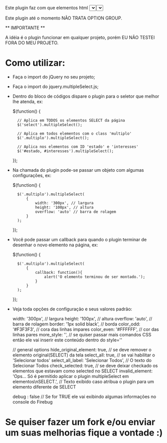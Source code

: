 Este plugin faz com que elementos html <select> sejam transformados em select multiplo. 
Ele remove o <select> da tela e monta uma div com os checkbox.

Este plugin até o momento NÃO TRATA OPTION GROUP.

** IMPORTANTE **

A idéia é o plugin funcionar em qualquer projeto, porém EU NÃO TESTEI FORA DO MEU PROJETO.

# Como utilizar:

* Faça o import do jQuery no seu projeto;

* Faça o import do jquery.multipleSelect.js;

* Dentro do bloco de códigos dispare o plugin para o seletor que melhor lhe atenda, ex:

    $(function() {
        
        // Aplica em TODOS os elementos SELECT da página
        $('select').multipleSelect();

        // Aplica em todos elementos com o class 'multiplo'
        $('.multiplo').multipleSelect();

        // Aplica nos elementos com ID 'estado' e 'interesses'
        $('#estado, #interesses').multipleSelect();

    });

* Na chamada do plugin pode-se passar um objeto com algumas configurações, ex: 

    $(function() {
        
        $('.multiplo').multipleSelect(
            {
                width: '300px', // largura
                height: '100px', // altura
                overflow: 'auto' // barra de rolagem
            }
        );

    });

* Você pode passar um callback para quando o plugin terminar de desenhar o novo elemento na página, ex:

    $(function() {
            
        $('.multiplo').multipleSelect(
            {
                callback: function(){
                    alert('O elemento terminou de ser montado.');
                }
            }
        );

    });

* Veja toda opções de configuração e seus valores padrão:

    width: '300px', // largura
    height: '100px', // altura
    overflow: 'auto', // barra de rolagem
    border: '1px solid black', // borda
    color_odd: '#F3F3F3', // cora das linhas impares
    color_even: '#FFFFFF', // cor das linhas pares
    more_style: '', // se quiser passar mais comandos CSS então ele vai inserir este conteúdo dentro do style=''

    // general options
    hide_original_element: true, // se deve remover o elemento original(SELECT) da tela
    select_all: true, // se vai habilitar o 'Selecionar todos'
    select_all_label: 'Selecionar Todos', // O texto do Selecionar Todos
    check_selected: true, // se deve deixar checkado os elementos que estavam como selected no SELECT
    invalid_element: 'Ops... Só é permitido aplicar o plugin multipleSelect em elementos\nSELECT.', // Texto exibido caso atribua o plugin para um elemento diferente de SELECT

    debug : false // Se for TRUE ele vai exibindo algumas informações no console do Firebug

# Se quiser fazer um fork e/ou enviar um suas melhorias fique a vontade :)